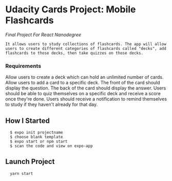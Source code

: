 # Udacity Cards Project: Mobile Flashcards

_Final Project For React Nanodegree_

```
It allows users to study collections of flashcards. The app will allow users to create different categories of flashcards called "decks", add flashcards to those decks, then take quizzes on those decks.
```

### Requirements

Allow users to create a deck which can hold an unlimited number of cards.
Allow users to add a card to a specific deck.
The front of the card should display the question.
The back of the card should display the answer.
Users should be able to quiz themselves on a specific deck and receive a score once they're done.
Users should receive a notification to remind themselves to study if they haven't already for that day.

## How I Started

```
  $ expo init projectname
  $ choose blank template
  $ expo start or npm start
  $ scan the code and view on expo-app
```

## Launch Project

```
  yarn start
```
